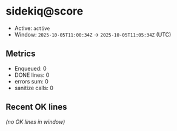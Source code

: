 # sidekiq@score

- Active: `active`
- Window: `2025-10-05T11:00:34Z` → `2025-10-05T11:05:34Z` (UTC)

## Metrics
- Enqueued: 0
- DONE lines: 0
- errors sum: 0
- sanitize calls: 0

## Recent OK lines
_(no OK lines in window)_
